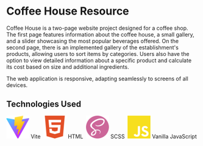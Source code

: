 # Coffee House Resource

Coffee House is a two-page website project designed for a coffee shop. The first page features
information about the coffee house, a small gallery, and a slider showcasing the most popular
beverages offered. On the second page, there is an implemented gallery of the establishment's
products, allowing users to sort items by categories. Users also have the option to view detailed
information about a specific product and calculate its cost based on size and additional
ingredients.

The web application is responsive, adapting seamlessly to screens of all devices.

## Technologies Used

<img src="./demo/vite.svg" width="60" height="60" alt="Vite">&nbsp;Vite&nbsp;
<img src="./demo/html5.svg" width="60" height="60" alt="Html">&nbsp;HTML&nbsp;
<img src="./demo/sass.svg" width="60" height="60" alt="Scss">&nbsp;SCSS&nbsp;
<img src="./demo/javascript.svg" width="60" height="60" alt="javaScript">&nbsp;Vanilla&nbsp;JavaScript&nbsp;
